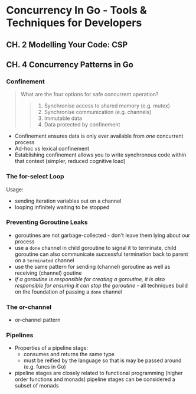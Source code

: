 # Concurrency In Go - Tools & Techniques for Developers

## CH. 2 Modelling Your Code: CSP

## CH. 4 Concurrency Patterns in Go
### Confinement
> What are the four options for safe concurrent operation?
>> 1. Synchronise access to shared memory (e.g. mutex)
>> 1. Synchronise communication (e.g. channels)
>> 1. Immutable data
>> 1. Data protected by confinement

- Confinement ensures data is only ever available from *one* concurrent process
- Ad-hoc vs lexical confinement
- Establishing confinement allows you to write synchronous code within that context (simpler, reduced cognitive load)

### The for-select Loop
Usage:
- sending iteration variables out on a channel
- looping infinitely waiting to be stopped

### Preventing Goroutine Leaks
- goroutines are not garbage-collected - don't leave them lying about our process
- use a `done` channel in child goroutine to signal it to terminate, child goroutine can also communicate successful termination back to parent on a `terminated` channel
- use the same pattern for sending (channel) goroutine as well as receiving (channel) goutine
- *if a goroutine is responsible for creating a goroutine, it is also responsible for ensuring it can stop the goroutine* - all techniques build on the foundation of passing a `done` channel

### The or-channel
- or-channel pattern

### Pipelines
- Properties of a pipeline stage:
  - consumes and returns the same type
  - must be reified by the language so that is may be passed around (e.g. funcs in Go)
- pipeline stages are closely related to functional programming (higher order functions and monads) pipeline stages can be considered a subset of monads
